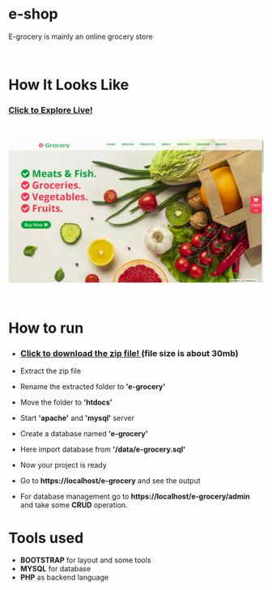 # e-shop
<p>E-grocery is mainly an online grocery store</p>

</br>

# How It Looks Like
### **[Click to Explore Live! ](http://e-grocery10.000webhostapp.com/)**

</br>

![view](images/screenshot.png)

</br>

# How to run

* ### [Click to download the zip file! ](https://github.com/saiful-70/e-grocery/archive/refs/heads/main.zip)(file size is about 30mb)

* Extract the zip file
* Rename the extracted folder to __'e-grocery'__
* Move the folder to __'htdocs'__
* Start __'apache'__ and __'mysql'__ server
* Create a database named __'e-grocery'__
* Here import database from __'/data/e-grocery.sql'__
* Now your project is ready
* Go to __https://localhost/e-grocery__ and see the output
* For database management go to __https://localhost/e-grocery/admin__ and take some __CRUD__ operation.

# Tools used
* __BOOTSTRAP__ for layout and some tools
* __MYSQL__ for database
* __PHP__ as backend language
